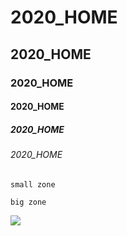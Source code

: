 # 2020_HOME
## 2020_HOME
### 2020_HOME
#### 2020_HOME
##### 2020_HOME
###### 2020_HOME

`small zone`

```big zone```

![](0.png)

